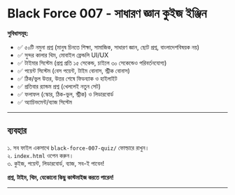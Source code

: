 # Black Force 007 - সাধারণ জ্ঞান কুইজ ইঞ্জিন

**সুবিধাসমূহ:**
- ✅ ৫০টি নমুনা প্রশ্ন (মানুষ চিনতে শিক্ষা, সামাজিক, সাধারণ জ্ঞান, ছোট প্রশ্ন, বাংলাদেশবিষয়ক নয়)
- ✅ সুন্দর কালার থিম, মোবাইল ফ্রেন্ডলি UI/UX
- ✅ টাইমার সিস্টেম (প্রশ্ন প্রতি ১৫ সেকেন্ড, চাইলে ৩০ সেকেন্ডেও পরিবর্তনযোগ্য)
- ✅ পয়েন্ট সিস্টেম (বেস পয়েন্ট, টাইম বোনাস, স্ট্রীক বোনাস)
- ✅ ঠিক/ভুল উত্তর, উত্তর শেষে ফিডব্যাক ও হাইলাইট
- ✅ প্রতিবার র‍্যান্ডম প্রশ্ন (খেললেই নতুন সেট)
- ✅ ফলাফল (স্কোর, ঠিক-ভুল, স্ট্রীক) ও লিডারবোর্ড
- ✅ অ্যাচিভমেন্ট/ব্যাজ সিস্টেম

---

## ব্যবহার

১. সব ফাইল একসাথে `black-force-007-quiz/` ফোল্ডারে রাখুন।  
২. `index.html` ওপেন করুন।  
৩. কুইজ, পয়েন্ট, লিডারবোর্ড, ব্যাজ, সব-ই পাবেন!

**প্রশ্ন, টাইম, থিম, যেকোনো কিছু কাস্টমাইজ করতে পারেন!**

---
